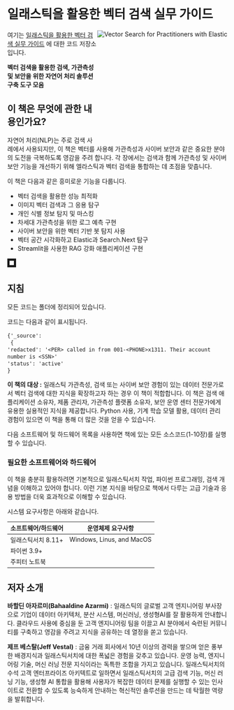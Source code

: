 # 일래스틱을 활용한 벡터 검색 실무 가이드

<a href="https://www.packtpub.com/product/vector-search-for-practitioners-with-elastic/9781805121022?utm_source=github&utm_medium=repository&utm_id=9781805121022"><img src="https://content.packt.com/B20870/cover_image_small.jpg" alt="Vector Search for Practitioners with Elastic" height="256px" align="right"></a>

여기는 [일래스틱을 활용한 벡터 검색 실무 가이드](https://www.packtpub.com/product/vector-search-for-practitioners-with-elastic/9781805121022?utm_source=github&utm_medium=repository&utm_id=9781805121022) 에 대한 코드 저장소 입니다. 

**벡터 검색을 활용한 검색, 가관측성 및 보안을 위한 자연어 처리 솔루션 구축 도구 모음**

## 이 책은 무엇에 관한 내용인가요?
자연어 처리(NLP)는 주로 검색 사례에서 사용되지만, 이 책은 벡터를 사용해 가관측성과 사이버 보안과 같은 중요한 분야의 도전을 극복하도록 영감을 주려 합니다. 
각 장에서는 검색과 함께 가관측성 및 사이버보안 기능을 개선하기 위해 엘라스틱과 벡터 검색을 통합하는 데 초점을 맞춥니다.

이 책은 다음과 같은 흥미로운 기능을 다룹니다.
* 벡터 검색을 활용한 성능 최적화
* 이미지 벡터 검색과 그 응용 탐구
* 개인 식별 정보 탐지 및 마스킹
* 차세대 가관측성을 위한 로그 예측 구현
* 사이버 보안을 위한 벡터 기반 봇 탐지 사용
* 벡터 공간 시각화하고 Elastic과 Search.Next 탐구
* Streamlit을 사용한 RAG 강화 애플리케이션 구현

<a href="https://www.packtpub.com/?utm_source=github&utm_medium=banner&utm_campaign=GitHubBanner"><img src="https://raw.githubusercontent.com/PacktPublishing/GitHub/master/GitHub.png" 
alt="https://www.packtpub.com/" border="5" /></a>


## 지침
모든 코드는 폴더에 정리되어 있습니다.

코드는 다음과 같이 표시됩니다.
```
{'_source':
 {
'redacted': '<PER> called in from 001-<PHONE>x1311. Their account
number is <SSN>'
'status': 'active'
}
```


**이 책의 대상 :**
일래스틱 가관측성, 검색 또는 사이버 보안 경험이 있는 데이터 전문가로서 벡터 검색에 대한 지식을 확장하고자 하는 경우 이 책이 적합합니다. 이 책은 검색 애플리케이션 소유자, 제품 관리자, 가관측성 플랫폼 소유자, 보안 운영 센터 전문가에게 유용한 실용적인 지식을 제공합니다. Python 사용, 기계 학습 모델 활용, 데이터 관리 경험이 있으면 이 책을 통해 더 많은 것을 얻을 수 있습니다.

다음 소프트웨어 및 하드웨어 목록을 사용하면 책에 있는 모든 소스코드(1-10장)를 실행할 수 있습니다.


### 필요한 소프트웨어와 하드웨어

이 책을 충분히 활용하려면 기본적으로 일래스틱서치 작업, 파이썬 프로그래밍, 검색 개념을 이해하고 있어야 합니다. 이런 기본 지식을 바탕으로 책에서 다루는 고급 기술과 응용 방법을 더욱 효과적으로 이해할 수 있습니다.

시스템 요구사항은 아래와 같습니다.

| 소프트웨어/하드웨어  | 운영체제 요구사항             |
|------------------|----------------------------|
| 일래스틱서치 8.11+ | Windows, Linus, and  MacOS |
| 파이썬 3.9+       |                            |
| 주피터 노트북      |


## 저자 소개
**바할딘 아자르미(Bahaaldine Azarmi)** : 일래스틱의 글로벌 고객 엔지니어링 부사장으로 기업이 데이터 아키텍처, 분산 시스템, 머신러닝, 생성형AI를 잘 활용하게 안내합니다. 클라우드 사용에 중심을 둔 고객 엔지니어링 팀을 이끌고 AI 분야에서 숙련된 커뮤니티를 구축하고 영감을 주려고 지식을 공유하는 데 열정을 쏟고 있습니다.

**제프 베스탈(Jeff Vestal)** : 금융 거래 회사에서 10년 이상의 경력을 쌓으며 얻은 풍부한 배경지식과 일래스틱서치에 대한 폭넓은 경험을 갖추고 있습니다. 운영 능력, 엔지니어링 기술, 머신 러닝 전문 지식이라는 독특한 조합을 가지고 있습니다. 일래스틱서치의 수석 고객 엔터프라이즈 아키텍트로 일하면서 일래스틱서치의 고급 검색 기능, 머신 러닝 기능, 생성형 AI 통합을 활용해 사용자가 복잡한 데이터 문제를 실행할 수 있는 인사이트로 전환할 수 있도록 능숙하게 안내하는 혁신적인 솔루션을 만드는 데 탁월한 역량을 발휘합니다.
